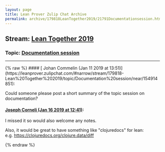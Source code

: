 ```yaml
---
layout: page
title: Lean Prover Zulip Chat Archive 
permalink: archive/179818LeanTogether2019/21791Documentationsession.html
---
```


## Stream: [Lean Together 2019](https://leanprover-community.github.io/archive/179818LeanTogether2019/index.html)
### Topic: [Documentation session](https://leanprover-community.github.io/archive/179818LeanTogether2019/21791Documentationsession.html)

---

<base href="https://leanprover.zulipchat.com">
{% raw %}
#### [ Johan Commelin (Jan 11 2019 at 13:51)](https://leanprover.zulipchat.com/#narrow/stream/179818-Lean%20Together%202019/topic/Documentation%20session/near/154914851):
<p>Could someone please post a short summary of the topic session on documentation?</p>

#### [ Joseph Corneli (Jan 16 2019 at 12:41)](https://leanprover.zulipchat.com/#narrow/stream/179818-Lean%20Together%202019/topic/Documentation%20session/near/155247062):
<p>I missed it so would also welcome any notes.</p>
<p>Also, it would be great to have something like "clojuredocs" for lean:<br>
e.g. <a href="https://clojuredocs.org/clojure.data/diff" target="_blank" title="https://clojuredocs.org/clojure.data/diff">https://clojuredocs.org/clojure.data/diff</a></p>


{% endraw %}
